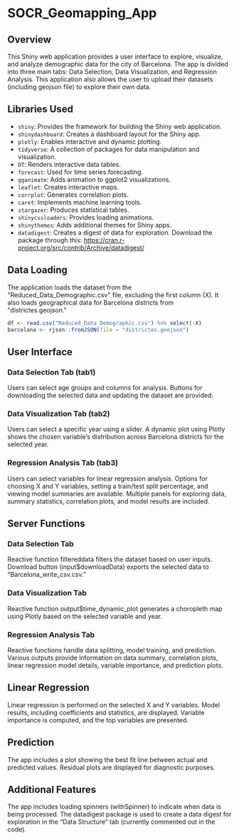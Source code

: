 # SOCR_Geomapping_App

## Overview
This Shiny web application provides a user interface to explore, visualize, and analyze demographic data for the city of Barcelona. The app is divided into three main tabs: Data Selection, Data Visualization, and Regression Analysis. This application also allows the user to upload their datasets (including geojson file) to explore their own data. 

## Libraries Used
- `shiny`: Provides the framework for building the Shiny web application.
- `shinydashboard`: Creates a dashboard layout for the Shiny app.
- `plotly`: Enables interactive and dynamic plotting.
- `tidyverse`: A collection of packages for data manipulation and visualization.
- `DT`: Renders interactive data tables.
- `forecast`: Used for time series forecasting.
- `gganimate`: Adds animation to ggplot2 visualizations.
- `leaflet`: Creates interactive maps.
- `corrplot`: Generates correlation plots.
- `caret`: Implements machine learning tools.
- `stargazer`: Produces statistical tables.
- `shinycssloaders`: Provides loading animations.
- `shinythemes`: Adds additional themes for Shiny apps.
- `datadigest`: Creates a digest of data for exploration. Download the package through this: https://cran.r-project.org/src/contrib/Archive/datadigest/ 

## Data Loading
The application loads the dataset from the "Reduced_Data_Demographic.csv" file, excluding the first column (X). It also loads geographical data for Barcelona districts from "districtes.geojson."

```r
df <- read.csv("Reduced_Data_Demographic.csv") %>% select(-X)
barcelona <- rjson::fromJSON(file = "districtes.geojson")
```

## User Interface
### Data Selection Tab (tab1)
Users can select age groups and columns for analysis. Buttons for downloading the selected data and updating the dataset are provided.

### Data Visualization Tab (tab2)
Users can select a specific year using a slider. A dynamic plot using Plotly shows the chosen variable’s distribution across Barcelona districts for the selected year.

### Regression Analysis Tab (tab3)
Users can select variables for linear regression analysis. Options for choosing X and Y variables, setting a train/test split percentage, and viewing model summaries are available. Multiple panels for exploring data, summary statistics, correlation plots, and model results are included.

## Server Functions
### Data Selection Tab
Reactive function filtereddata filters the dataset based on user inputs. Download button (input$downloadData) exports the selected data to “Barcelona_write_csv.csv.”

### Data Visualization Tab
Reactive function output$time_dynamic_plot generates a choropleth map using Plotly based on the selected variable and year.

### Regression Analysis Tab
Reactive functions handle data splitting, model training, and prediction. Various outputs provide information on data summary, correlation plots, linear regression model details, variable importance, and prediction plots.

## Linear Regression
Linear regression is performed on the selected X and Y variables. Model results, including coefficients and statistics, are displayed. Variable importance is computed, and the top variables are presented.

## Prediction
The app includes a plot showing the best fit line between actual and predicted values. Residual plots are displayed for diagnostic purposes.

## Additional Features
The app includes loading spinners (withSpinner) to indicate when data is being processed. The datadigest package is used to create a data digest for exploration in the “Data Structure” tab (currently commented out in the code).